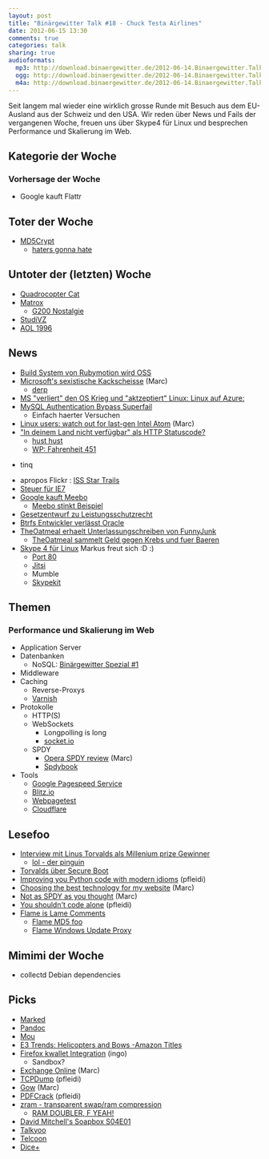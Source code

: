 ```yaml
---
layout: post
title: "Binärgewitter Talk #18 - Chuck Testa Airlines"
date: 2012-06-15 13:30
comments: true
categories: talk
sharing: true
audioformats:
  mp3: http://download.binaergewitter.de/2012-06-14.Binaergewitter.Talk.18.mp3
  ogg: http://download.binaergewitter.de/2012-06-14.Binaergewitter.Talk.18.ogg
  m4a: http://download.binaergewitter.de/2012-06-14.Binaergewitter.Talk.18.m4a
---
```

Seit langem mal wieder eine wirklich grosse Runde mit Besuch aus dem EU-Ausland aus der Schweiz und den USA. Wir reden über News und Fails der vergangenen Woche, freuen uns über Skype4 für Linux und besprechen Performance und Skalierung im Web.

## Kategorie der Woche
### Vorhersage der Woche
- Google kauft Flattr

## Toter der Woche

- [MD5Crypt](http://www.theinquirer.net/inquirer/news/2183126/md5crypt-author-algorithm-secure)
    * [haters gonna hate](http://news.ycombinator.com/item?id=4086257)

## Untoter der (letzten) Woche

- [Quadrocopter Cat](http://www.geekologie.com/2012/06/weirdo-turns-his-taxidermied-cat-into-a.php)
- [Matrox](http://www.macrumors.com/2012/06/03/matrox-announces-ds-1-thunderbolt-docking-station-for-249/)
    * [G200 Nostalgie](http://en.wikipedia.org/wiki/Matrox_G200)
- [StudiVZ](http://www.heise.de/newsticker/meldung/SchuelerVZ-wird-zu-Idpool-1615249.html)
- [AOL 1996](http://twitter.com/miuirom/status/208123120945606656/photo/1)

## News

- [Build System von Rubymotion wird OSS](http://blog.rubymotion.com/post/24197887535/community-open-source-updates)
- [Microsoft's sexistische Kackscheisse](https://www.youtube.com/watch?v=JUMjxnKzUlQ&t=1m29s) (Marc)
    - [derp](http://programmersbeingdicks.tumblr.com/post/24672843165/microsofts-ndc-2012-event)
- [MS "verliert" den OS Krieg und "aktzeptiert" Linux: Linux auf Azure:](http://www.linux-magazin.de/content/view/full/69129)
- [MySQL Authentication Bypass Superfail](http://thehackernews.com/2012/06/cve-2012-2122-serious-mysql.html)
    - Einfach haerter Versuchen
- [Linux users: watch out for last-gen Intel Atom](https://gist.github.com/2925633) (Marc)
- ["In deinem Land nicht verfügbar" als HTTP Statuscode?](http://www.¡tbray.org/tmp/draft-tbray-http-legally-restricted-status.html#anchor3)
    * [hust hust](http://privateinternetaccess.com)
    * [WP: Fahrenheit 451](https://de.wikipedia.org/wiki/Fahrenheit_451)
* tinq
- apropos Flickr : [ISS Star Trails](http://www.flickr.com/photos/nasa_jsc_photo/sets/72157629726792248/with/7257867240/)
- [Steuer für IE7](http://www.kogan.com/au/blog/new-internet-explorer-7-tax/)
- [Google kauft Meebo](http://techcrunch.com/2012/06/04/confirmed-google-is-buying-meebo-the-startup-that-turned-chat-into-a-business/)
    * [Meebo stinkt Beispiel](http://www.slate.com/)
- [Gesetzentwurf zu Leistungsschutzrecht](http://www.irights.info/index.php?q=node/2224)
- [Btrfs Entwickler verlässt Oracle](http://www.linux-magazin.de/NEWS/Btrfs-Entwickler-Chris-Mason-wechselt-Arbeitgeber)
- [TheOatmeal erhaelt Unterlassungschreiben von FunnyJunk](http://theoatmeal.com/blog/funnyjunk_letter)
    - [TheOatmeal sammelt Geld gegen Krebs und fuer Baeren](http://www.indiegogo.com/bearlovegood)
- [Skype 4 für Linux](http://blogs.skype.com/linux/2012/06/skype_40_for_linux.html) Markus freut sich :D :)
    * [Port 80](http://www.aspnetzone.de/blogs/peterbucher/archive/2007/08/07/skype-klaut-port-80.aspx)
    * [Jitsi](https://jitsi.org/)
    * Mumble
    * [Skypekit](http://developer.skype.com/public/skypekit)

## Themen

### Performance und Skalierung im Web

- Application Server
- Datenbanken
    - NoSQL: [Binärgewitter Spezial #1](http://blog.binaergewitter.de/blog/2011/01/09/binaergewitter-number-1-nosql/)
- Middleware
- Caching
    * Reverse-Proxys
    * [Varnish](https://www.varnish-cache.org/)
- Protokolle
    * HTTP(S)
    * WebSockets
        * Longpolling is long
        * [socket.io](http://socket.io/)
    * SPDY
        * [Opera SPDY review](http://lists.w3.org/Archives/Public/ietf-http-wg/2012AprJun/0498) (Marc)
        * [Spdybook](http://spdybook.com/)
- Tools
    * [Google Pagespeed Service](https://developers.google.com/speed/pagespeed/insights)
    * [Blitz.io](http://blitz.io/)
    * [Webpagetest](http://www.webpagetest.org/)
    * [Cloudflare](http://cloudflare.com/)

## Lesefoo

- [Interview mit Linus Torvalds als Millenium prize Gewinner](http://techcrunch.com/2012/04/19/an-interview-with-millenium-technology-prize-finalist-linus-torvalds)
    * [lol - der pinguin](http://i.imgur.com/FadAu.jpg)
- [Torvalds über Secure Boot](http://www.pro-linux.de/news/1/18466/linus-torvalds-ueber-secure-boot.html)
- [Improving you Python code with modern idioms](http://python3porting.com/improving.html) (pfleidi)
- [Choosing the best technology for my website](http://beta.branch.com/choosing-the-best-technology-for-my-website) (Marc)
- [Not as SPDY as you thought](http://www.guypo.com/technical/not-as-spdy-as-you-thought/) (Marc)
- [You shouldn't code alone](http://steelcityrubyconf.org/blog/2012/05/04/why-you-shouldnt-code-alone/) (pfleidi)
- [Flame is Lame Comments](http://news.ycombinator.net/item?id=4099871)
    * [Flame MD5 foo](http://trailofbits.files.wordpress.com/2012/06/flame-md5.pdf)
    * [Flame Windows Update Proxy](http://www.securelist.com/en/blog/208193566/Flame_Replication_via_Windows_Update_MITM_proxy_server)

## Mimimi der Woche

- collectd Debian dependencies

## Picks

- [Marked](http://markedapp.com/)
- [Pandoc](http://johnmacfarlane.net/pandoc/)
- [Mou](http://mouapp.com/)
- [E3 Trends: Helicopters and Bows -Amazon Titles](http://www.amazon.com/gp/feature.html/?ie=UTF8&plgroup=2&tag=krebsco-21&linkCode=ur2&docId=1000807831&camp=1789&creative=390957)
- [Firefox kwallet Integration](https://addons.mozilla.org/en-US/firefox/addon/kde-wallet-password-integratio/) (ingo)
    * Sandbox?
- [Exchange Online](http://www.microsoft.com/en-us/office365/exchange-online.aspx#fbid=MTDUQsjjoD_) (Marc)
- [TCPDump](http://www.tcpdump.org/) (pfleidi)
- [Gow](https://github.com/bmatzelle/gow) (Marc)
- [PDFCrack](http://pdfcrack.sourceforge.net/) (pfleidi)
- [zram - transparent swap/ram compression](http://www.webupd8.org/2011/10/increased-performance-in-linux-with.html)
    * [RAM DOUBLER, F YEAH!](http://www.lowtek.com/maxram/rd.html)
- [David Mitchell's Soapbox S04E01](http://www.youtube.com/watch?v=ttMrSCnQnnk)
- [Talkyoo](http://www.talkyoo.net/)
- [Telcoon](http://www.telcoon.de/)
- [Dice+](http://www.theverge.com/2012/6/8/3072284/dice-plus-digital-die-ios-android)

